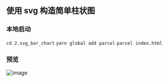 ## 使用 svg 构造简单柱状图

### 本地启动
`cd 2.svg_bar_chart`
`yarn global add parcel`
`parcel index.html`

### 预览
![image](https://raw.githubusercontent.com/stupidehorizon/learn-d3/master/img/2.1.jpg)